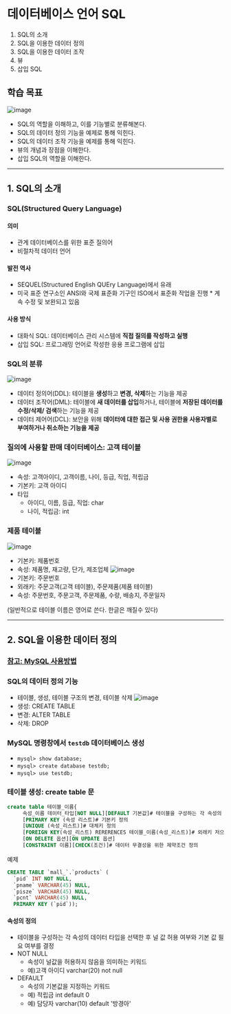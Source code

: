 # 데이터베이스 언어 SQL
1. SQL의 소개
2. SQL을 이용한 데이터 정의
3. SQL을 이용한 데이터 조작
4. 뷰
5. 삽입 SQL

## 학습 목표
![image](https://github.com/qlkdkd/Database/assets/71871927/4282d38b-880c-4764-b4c5-47fc12c64eab)
* SQL의 역할을 이해하고, 이를 기능별로 분류해본다.
* SQL의 데이터 정의 기능을 예제로 통해 익힌다.
* SQL의 데이터 조작 기능을 예제를 통해 익힌다.
* 뷰의 개념과 장점을 이해한다.
* 삽입 SQL의 역할을 이해한다.

---

## 1. SQL의 소개
### SQL(Structured Query Language)
#### 의미
* 관계 데이터베이스를 위한 표준 질의어
* 비절차적 데이터 언어
#### 발전 역사
* SEQUEL(Structured English QUEry Language)에서 유래
* 미국 표준 연구소인 ANSI와 국제 표준화 기구인 ISO에서 표준화 작업을 진행
      * 계속 수정 및 보완되고 있음
#### 사용 방식
* 대화식 SQL: 데이터베이스 관리 시스템에 **직접 질의를 작성하고 실행**
* 삽입 SQL: 프로그래밍 언어로 작성한 응용 프로그램에 삽입

### SQL의 분류
![image](https://github.com/qlkdkd/Database/assets/71871927/b9e650fa-42f4-4f4d-80de-5e8c6c7d3320)
* 데이터 정의어(DDL): 테이블을 **생성**하고 **변경, 삭제**하는 기능을 제공
* 데이터 조작어(DML): 테이블에 **새 데이터를 삽입**하거나, 테이블에 **저장된 데이터를 수정/삭제/ 검색**하는 기능을 제공
* 데이터 제어어(DCL): 보안을 위해 **데이터에 대한 접근 및 사용 권한을 사용자별로 부여하거나 취소하는 기능을 제공**
### 질의에 사용할 판매 데이터베이스: 고객 테이블
![image](https://github.com/qlkdkd/Database/assets/71871927/b896de45-e11e-4ce5-b708-79e5347f3679)
* 속성: 고객아이디, 고객이름, 나이, 등급, 직업, 적립금
* 기본키: 고객 아이디
* 타입
    * 아이디, 이름, 등급, 직업: char
    * 나이, 적립금: int
### 제품 테이블
![image](https://github.com/qlkdkd/Database/assets/71871927/bbab2149-2316-498e-905f-70a3dcb55c92)
* 기본키: 제품번호
* 속성: 제품명, 재고량, 단가, 제조업체
![image](https://github.com/qlkdkd/Database/assets/71871927/d647fb60-f6b7-4c0f-89ba-eba71509fcc5)
* 기본키: 주문번호
* 외래키: 주문고객(고객 테이블), 주문제품(제품 테이블)
* 속성: 주문번호, 주문고객, 주문제품, 수량, 배송지, 주문일자

(일반적으로 테이블 이름은 영어로 쓴다. 한글은 깨질수 있다)

---

## 2. SQL을 이용한 데이터 정의
### [참고: MySQL 사용방법]()
### SQL의 데이터 정의 기능
* 테이블, 생성, 테이블 구조의 변경, 테이블 삭제
![image](https://github.com/qlkdkd/Database/assets/71871927/5abd703b-875d-4aca-914f-126ad0fb3835)
* 생성: CREATE TABLE
* 변경: ALTER TABLE
* 삭제: DROP

### MySQL 명령창에서 `testdb` 데이터베이스 생성
* `mysql> show database;`
* `mysql> create database testdb;`
* `mysql> use testdb;`

### 테이블 생성: create table 문
```sql
create table 테이블_이름{
     속성_이름 데이터_타입[NOT NULL][DEFAULT 기본값]# 테이블을 구성하는 각 속성의 이름, 데이터 타입, 기본 제약 사항 정의
     [PRIMARY KEY (속성 리스트)# 기본키 정의
     [UNIQUE (속성_리스트)]# 대체키 정의
     [FOREIGN KEY(속성_리스트) RERERENCES 테이블_이름(속성_리스트)]# 외래키 저으이
     [ON DELETE 옵션][ON UPDATE 옵션]
     [CONSTRAINT 이름][CHECK(조건)]# 데이터 무결성을 위한 제약조건 정의
```

예제
```sql
CREATE TABLE `mall_`.`products` (
  `pid` INT NOT NULL,
  `pname` VARCHAR(45) NULL,
  `pisze` VARCHAR(45) NULL,
  `pcnt` VARCHAR(45) NULL,
  PRIMARY KEY (`pid`));
```

#### 속성의 정의
* 테이블을 구성하는 각 속성의 데이터 타입을 선택한 후 널 값 허용 여부와 기본 값 필요 여부를 결정
* NOT NULL
     * 속성이 널값을 허용하지 않음을 의미하는 키워드
     * 예)고객 아이디 varchar(20) not null
* DEFAULT
     * 속성의 기본값을 지정하는 키워드
     * 예) 적립금 int default 0
     * 예) 담당자 varchar(10) default '방경아'
